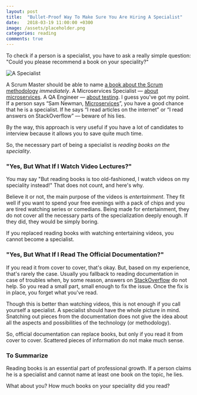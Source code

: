 ```yaml
---
layout: post
title:  "Bullet-Proof Way To Make Sure You Are Hiring A Specialist"
date:   2018-03-19 11:00:00 +0300
image: /assets/placeholder.png
categories: reading
comments: true
---
```


To check if a person is a specialist, you have to ask a really simple question: "Could you please recommend a book on your speciality?"

<img alt="A Specialist" src="{{ site.url }}{{ page.image }}">

A Scrum Master should be able to name [a book about the Scrum methodology](https://www.amazon.com/Scrum-Breathtakingly-Brief-Agile-Introduction-ebook/dp/B007P5N8D4/ref=sr_1_4?s=books&ie=UTF8&qid=1521386327&sr=1-4&keywords=scrum) _immediately_. A Microservices Specialist — [about microservices](https://www.amazon.com/Spring-Microservices-Action-John-Carnell/dp/1617293989/ref=sr_1_5?s=books&ie=UTF8&qid=1521386408&sr=1-5&keywords=microservices). A QA Engineer — [about testing](https://www.amazon.com/Friendly-Introduction-Software-Testing-ebook/dp/B01BCPXLHU/ref=sr_1_2?s=books&ie=UTF8&qid=1521386486&sr=1-2&keywords=quality+assurance+testing). I guess you've got my point. If a person says “Sam Newman, [Microservices](https://www.amazon.com/Building-Microservices-Designing-Fine-Grained-Systems/dp/1491950358)”, you have a good chance that he is a specialist. If he says “I read articles on the internet” or “I read answers on StackOverflow” — beware of his lies.

By the way, this approach is very useful if you have a lot of candidates to interview because it allows you to save quite much time.

So, the necessary part of being a specialist is _reading books on the speciality_.

### "Yes, But What If I Watch Video Lectures?"

You may say "But reading books is too old-fashioned, I watch videos on my speciality instead!" That does not count, and here's why.

Believe it or not, the main purpose of the videos is *entertainment*. They fit well if you want to spend your free evenings with a pack of chips and you are tired watching series or comedians. Being made for entertainment, they do not cover all the necessary parts of the specialization deeply enough. If they did, they would be simply boring.

If you replaced reading books with watching entertaining videos, you cannot become a specialist.

### "Yes, But What If I Read The Official Documentation?"

If you read it from cover to cover, that's okay. But, based on my experience, that's rarely the case. Usually you fallback to reading documentation in case of troubles when, by some reason, answers on [StackOverflow](https://stackoverflow.com) do not help. So you read a small part, small enough to fix the issue. Once the fix is in place, you forget what you've read.

Though this is better than watching videos, this is not enough if you call yourself a specialist. A specialist should have the whole picture in mind. Snatching out pieces from the documentation does not give the idea about all the aspects and possibilities of the technology (or methodology).

So, official documentation can replace books, but only if you read it from cover to cover. Scattered pieces of information do not make much sense.

### To Summarize

Reading books is an essential part of professional growth. If a person claims he is a specialist and cannot name at least one book on the topic, he lies.

What about you? How much books on your speciality did you read?